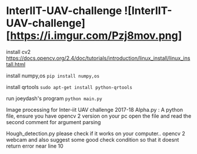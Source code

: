 # InterIIT-UAV-challenge ![InterIIT-UAV-challenge][https://i.imgur.com/Pzj8mov.png]
install cv2
https://docs.opencv.org/2.4/doc/tutorials/introduction/linux_install/linux_install.html

install numpy,os
`pip install numpy,os`

install qrtools
`sudo apt-get install python-qrtools`

run joeydash's program
`python main.py`


Image processing for Inter-iit UAV challenge 2017-18
        Alpha.py :
        A python file, ensure you have opencv 2 version on your pc
        open the file and read the second comment for argument parsing



Hough_detection.py
 please check if it works on your computer.. opencv 2 webcam
 and also suggest some good check condition so that it doesnt return error near line 10
